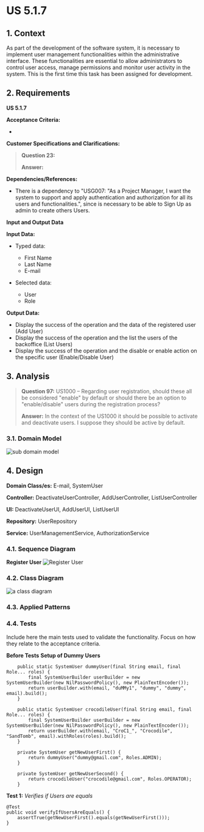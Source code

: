 # US 5.1.7


## 1. Context

As part of the development of the software system, it is necessary to implement user management functionalities within the administrative interface. These functionalities are essential to allow administrators to control user access, manage permissions and monitor user activity in the system. This is the first time this task has been assigned for development.

## 2. Requirements

**US 5.1.7** 

**Acceptance Criteria:** 

- 

**Customer Specifications and Clarifications:**

> **Question 23:**
>
> **Answer:** 


**Dependencies/References:**

* There is a dependency to "USG007:  "As a Project Manager, I want the system to support and apply authentication and authorization for all its users and functionalities.", since is necessary to be able to Sign Up as admin to create others Users.

**Input and Output Data**

**Input Data:**

* Typed data:
    * First Name
    * Last Name
    * E-mail


* Selected data:
    * User 
    * Role


**Output Data:**
* Display the success of the operation and the data of the registered user (Add User)
* Display the success of the operation and the list the users of the backoffice (List Users)
* Display the success of the operation and the disable or enable action on the specific user (Enable/Disable User)

## 3. Analysis

> **Question 97:** US1000 – Regarding user registration, should these all be considered "enable" by default or should there be an option to "enable/disable" users during the registration process?
>
> **Answer:** In the context of the US1000 it should be possible to activate and deactivate users. I suppose they should be active by default.

### 3.1. Domain Model
![sub domain model](us1000-sub-domain-model.svg)

## 4. Design


**Domain Class/es:** E-mail, SystemUser

**Controller:** DeactivateUserController, AddUserController, ListUserController

**UI:** DeactivateUserUI, AddUserUI, ListUserUI

**Repository:**	UserRepository

**Service:** UserManagementService, AuthorizationService



### 4.1. Sequence Diagram

**Register User**
![Register User](us1000-sequence-diagram-register.svg "Register User")




### 4.2. Class Diagram

![a class diagram](us1000-class-diagram.svg "A Class Diagram")

### 4.3. Applied Patterns

### 4.4. Tests

Include here the main tests used to validate the functionality. Focus on how they relate to the acceptance criteria.



**Before Tests** **Setup of Dummy Users**

```
    public static SystemUser dummyUser(final String email, final Role... roles) {
        final SystemUserBuilder userBuilder = new SystemUserBuilder(new NilPasswordPolicy(), new PlainTextEncoder());
        return userBuilder.with(email, "duMMy1", "dummy", "dummy", email).build();
    }

    public static SystemUser crocodileUser(final String email, final Role... roles) {
        final SystemUserBuilder userBuilder = new SystemUserBuilder(new NilPasswordPolicy(), new PlainTextEncoder());
        return userBuilder.with(email, "CroC1_", "Crocodile", "SandTomb", email).withRoles(roles).build();
    }

    private SystemUser getNewUserFirst() {
        return dummyUser("dummy@gmail.com", Roles.ADMIN);
    }

    private SystemUser getNewUserSecond() {
        return crocodileUser("crocodile@gmail.com", Roles.OPERATOR);
    }

```

**Test 1:** *Verifies if Users are equals*


```
@Test
public void verifyIfUsersAreEquals() {
    assertTrue(getNewUserFirst().equals(getNewUserFirst()));
}
````


[//]: # (## 5. Implementation)

[//]: # ()
[//]: # ()
[//]: # (### Methods in the ListUsersController)

[//]: # (* **Iterable<SystemUser> filteredUsersOfBackOffice&#40;&#41;**  this method filters to list all backoffice users)

[//]: # ()
[//]: # ()
[//]: # ()
[//]: # (### Methods in the AddUsersController)

[//]: # ()
[//]: # (* **Role[] getRoleTypes&#40;&#41;** this method list the roles to choose for the User)

[//]: # ()
[//]: # (* **SystemUser addUser&#40;final String email, final String password, final String firstName,)

[//]: # (  final String lastName, final Set<Role> roles, final Calendar createdOn&#41;**  this method send the information to create the User.)

[//]: # ()
[//]: # (* **String generatePassword&#40;&#41;** this method automatically generate a password for the User. )

[//]: # ()
[//]: # ()
[//]: # ()
[//]: # (### Methods in the DeactivateUsersController)

[//]: # ()
[//]: # (* **Iterable<SystemUser> activeUsers&#40;&#41;** this method list all the activated Users. )

[//]: # ()
[//]: # (* **Iterable<SystemUser> deactiveUsers&#40;&#41;** this method list all the deactivated Users.)

[//]: # ()
[//]: # (* **SystemUser activateUser&#40;final SystemUser user&#41;** this method activate the chosen User.)

[//]: # ()
[//]: # (* **SystemUser deactivateUser&#40;final SystemUser user&#41;** this method deactivate the chosen User. )

[//]: # ()
[//]: # ()
[//]: # (## 6. Integration/Demonstration)



[//]: # (## 7. Observations)

[//]: # ()
[//]: # (*This section should be used to include any content that does not fit any of the previous sections.*)

[//]: # ()
[//]: # (*The team should present here, for instance, a critical perspective on the developed work including the analysis of alternative solutions or related works*)

[//]: # ()
[//]: # (*The team should include in this section statements/references regarding third party works that were used in the development this work.*)